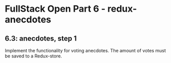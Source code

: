 # FullStack Open Part 6 - redux-anecdotes

## 6.3: anecdotes, step 1
Implement the functionality for voting anecdotes. The amount of votes must be saved to a Redux-store.
